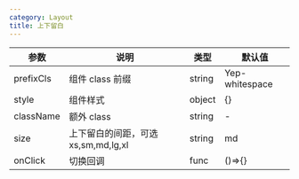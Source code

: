 ```yaml
---
category: Layout
title: 上下留白
---
```


<DEMO>

| 参数      | 说明                                | 类型   | 默认值         |
| --------- | ----------------------------------- | ------ | -------------- |
| prefixCls | 组件 class 前缀                     | string | Yep-whitespace |
| style     | 组件样式                            | object | {}             |
| className | 额外 class                          | string | -              |
| size      | 上下留白的间距，可选 xs,sm,md,lg,xl | string | md             |
| onClick   | 切换回调                            | func   | ()=>{}         |
